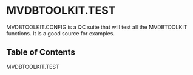 # MVDBTOOLKIT.TEST

MVDBTOOLKIT.CONFIG is a QC suite that will test all the MVDBTOOLKIT functions. It is a good source for examples.

## Table of Contents

MVDBTOOLKIT.TEST




